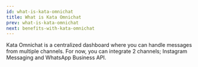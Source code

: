 ```yaml
---
id: what-is-kata-omnichat
title: What is Kata Omnichat
prev: what-is-kata-omnichat
next: benefits-with-kata-omnichat
---
```


Kata Omnichat is a centralized dashboard where you can handle messages from multiple channels. For now, you can integrate 2 channels; Instagram Messaging and WhatsApp Business API.
